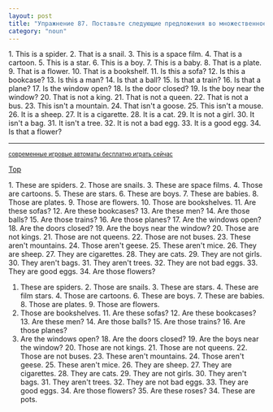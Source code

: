 ```yaml
---
layout: post
title: "Упражнение 87. Поставьте следующие предложения во множественное число."
category: "noun"
---
```

<section class="question">
1. This is a spider. 2. That is a snail. 3. This is a space film. 4. That is a cartoon. 5. This is a star. 6. This is a boy. 7. This is a baby. 8. That is a plate. 9. That is a flower. 10. That is a bookshelf. 11. Is this a sofa? 12. Is this a bookcase? 13. Is this a man? 14. Is that a ball? 15. Is that a train? 16. Is that a plane? 17. Is the window open? 18. Is the door closed? 19. Is the boy near the window? 20. That is not a king. 21. That is not a queen. 22. That is not a bus. 23. This isn't a mountain. 24. That isn't a goose. 25. This isn't a mouse. 26. It is a sheep. 27. It is a cigarette. 28. It is a cat. 29. It is not a girl. 30. It isn't a bag. 31. It isn't a tree. 32. It is not a bad egg. 33. It is a good egg. 34. Is that a flower?

<td valign="top" width="20%"> 
  <hr>
<p style="font-size:80%; color:#dedede"> <!--6020d6ff--><a href="http://www.casinoplay.ru/" target="_blank">современные игровые автоматы бесплатно играть сейчас</a><!--6020d6ff--></p>
 
</td>
<p><a href="#top"> Top</a></p>
</section>

<section class="answer">
1. These are spiders. 2. Those are 
snails. 3. These are space films. 4. Those are cartoons. 5. These are stars. 6. 
These are boys. 7. These are babies. 8. Those are plates. 9. Those are flowers. 
10. Those are bookshelves. 11. Are these sofas? 12. Are these bookcases? 13. 
Are these men? 14. Are those balls? 15. Are those trains? 16. Are those planes? 
17. Are the windows open? 18. Are the doors closed? 19. Are the boys near the 
window? 20. Those are not kings. 21. Those are not queens. 22. Those are not 
buses. 23. These aren't mountains. 24. Those aren't geese. 25. These aren't 
mice. 26. They are sheep. 27. They are cigarettes. 28. They are cats. 29. They 
are not girls. 30. They aren't bags. 31. 
They aren't trees. 32. They are not bad eggs. 33. They are good eggs. 34. 
Are those flowers? 

1. These are spiders. 2. Those are 
snails. 3. These are stars. 4. These are film stars. 4. Those are cartoons. 6. 
These are boys. 7. These are babies. 8. Those are plates. 9. Those are flowers. 
10. Those are bookshelves. 11. Are these sofas? 12. Are these bookcases? 13. 
Are these men? 14. Are those balls? 15. Are those trains? 16. Are those planes? 
17. Are the windows open? 18. Are the doors closed? 19. Are the boys near the 
window? 20. Those are not kings. 21. Those are not queens. 22. Those are not 
buses. 23. These aren't mountains. 24. Those aren't geese. 25. These aren't 
mice. 26. They are sheep. 27. They are cigarettes. 28. They are cats. 29. They 
are not girls. 30. They aren't bags. 31. 
They aren't trees. 32. They are not bad eggs. 33. They are good eggs. 34. 
Are those flowers? 35. 
Are these roses? 34. 
These are pots.
</section>